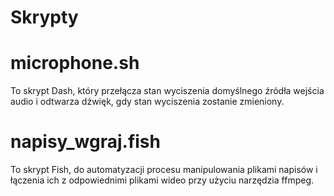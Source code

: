 # Skrypty
# microphone.sh
To skrypt Dash, który przełącza stan wyciszenia domyślnego źródła wejścia audio i odtwarza dźwięk, gdy stan wyciszenia zostanie zmieniony.

# napisy_wgraj.fish
To skrypt Fish, do automatyzacji procesu manipulowania plikami napisów i łączenia ich z odpowiednimi plikami wideo przy użyciu narzędzia ffmpeg.